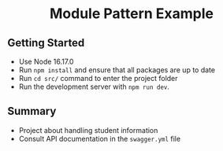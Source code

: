 <p align="center">
<h1 align="center">Module Pattern Example</h1></p>
</p>

## Getting Started

- Use Node 16.17.0
- Run `npm install` and ensure that all packages are up to date
- Run `cd src/` command to enter the project folder
- Run the development server with `npm run dev`.


## Summary

- Project about handling student information
- Consult API documentation in the `swagger.yml` file


